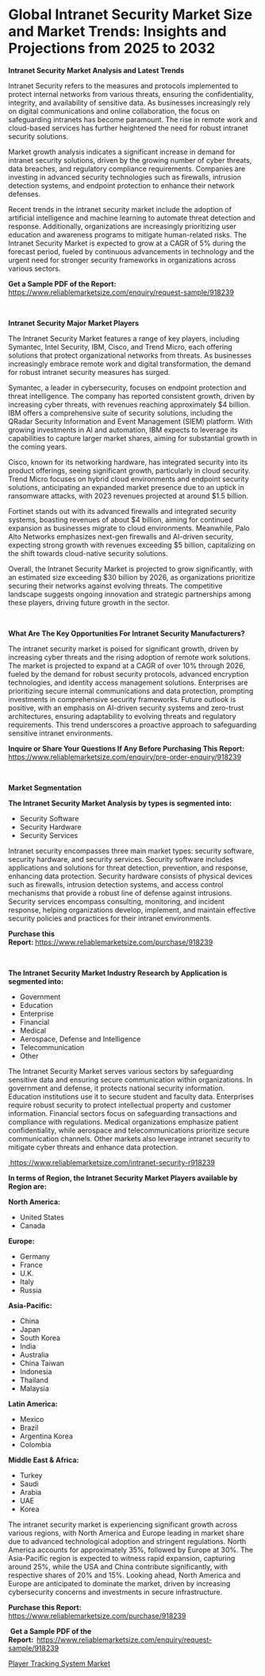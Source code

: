 <p><h1>Global Intranet Security Market Size and Market Trends: Insights and Projections from 2025 to 2032</h1></p><p><strong>Intranet Security Market Analysis and Latest Trends</strong></p>
<p><p>Intranet Security refers to the measures and protocols implemented to protect internal networks from various threats, ensuring the confidentiality, integrity, and availability of sensitive data. As businesses increasingly rely on digital communications and online collaboration, the focus on safeguarding intranets has become paramount. The rise in remote work and cloud-based services has further heightened the need for robust intranet security solutions.</p><p>Market growth analysis indicates a significant increase in demand for intranet security solutions, driven by the growing number of cyber threats, data breaches, and regulatory compliance requirements. Companies are investing in advanced security technologies such as firewalls, intrusion detection systems, and endpoint protection to enhance their network defenses.</p><p>Recent trends in the intranet security market include the adoption of artificial intelligence and machine learning to automate threat detection and response. Additionally, organizations are increasingly prioritizing user education and awareness programs to mitigate human-related risks. The Intranet Security Market is expected to grow at a CAGR of 5% during the forecast period, fueled by continuous advancements in technology and the urgent need for stronger security frameworks in organizations across various sectors.</p></p>
<p><strong>Get a Sample PDF of the Report:&nbsp;</strong> <a href="https://www.reliablemarketsize.com/enquiry/request-sample/918239?utm_campaign=3094&utm_medium=2&utm_source=Github&utm_content=ia&utm_term=06032025&utm_id=intranet-security">https://www.reliablemarketsize.com/enquiry/request-sample/918239</a></p>
<p>&nbsp;</p>
<p><strong>Intranet Security Major Market Players</strong></p>
<p><p>The Intranet Security Market features a range of key players, including Symantec, Intel Security, IBM, Cisco, and Trend Micro, each offering solutions that protect organizational networks from threats. As businesses increasingly embrace remote work and digital transformation, the demand for robust intranet security measures has surged.</p><p>Symantec, a leader in cybersecurity, focuses on endpoint protection and threat intelligence. The company has reported consistent growth, driven by increasing cyber threats, with revenues reaching approximately $4 billion. IBM offers a comprehensive suite of security solutions, including the QRadar Security Information and Event Management (SIEM) platform. With growing investments in AI and automation, IBM expects to leverage its capabilities to capture larger market shares, aiming for substantial growth in the coming years.</p><p>Cisco, known for its networking hardware, has integrated security into its product offerings, seeing significant growth, particularly in cloud security. Trend Micro focuses on hybrid cloud environments and endpoint security solutions, anticipating an expanded market presence due to an uptick in ransomware attacks, with 2023 revenues projected at around $1.5 billion.</p><p>Fortinet stands out with its advanced firewalls and integrated security systems, boasting revenues of about $4 billion, aiming for continued expansion as businesses migrate to cloud environments. Meanwhile, Palo Alto Networks emphasizes next-gen firewalls and AI-driven security, expecting strong growth with revenues exceeding $5 billion, capitalizing on the shift towards cloud-native security solutions.</p><p>Overall, the Intranet Security Market is projected to grow significantly, with an estimated size exceeding $30 billion by 2026, as organizations prioritize securing their networks against evolving threats. The competitive landscape suggests ongoing innovation and strategic partnerships among these players, driving future growth in the sector.</p></p>
<p>&nbsp;</p>
<p><strong>What Are The Key Opportunities For Intranet Security Manufacturers?</strong></p>
<p><p>The intranet security market is poised for significant growth, driven by increasing cyber threats and the rising adoption of remote work solutions. The market is projected to expand at a CAGR of over 10% through 2026, fueled by the demand for robust security protocols, advanced encryption technologies, and identity access management solutions. Enterprises are prioritizing secure internal communications and data protection, prompting investments in comprehensive security frameworks. Future outlook is positive, with an emphasis on AI-driven security systems and zero-trust architectures, ensuring adaptability to evolving threats and regulatory requirements. This trend underscores a proactive approach to safeguarding sensitive intranet environments.</p></p>
<p><strong>Inquire or Share Your Questions If Any Before Purchasing This Report:</strong> <a href="https://www.reliablemarketsize.com/enquiry/pre-order-enquiry/918239?utm_campaign=3094&utm_medium=2&utm_source=Github&utm_content=ia&utm_term=06032025&utm_id=intranet-security">https://www.reliablemarketsize.com/enquiry/pre-order-enquiry/918239</a></p>
<p>&nbsp;</p>
<p><strong>Market Segmentation</strong></p>
<p><strong>The Intranet Security Market Analysis by types is segmented into:</strong></p>
<p><ul><li>Security Software</li><li>Security Hardware</li><li>Security Services</li></ul></p>
<p><p>Intranet security encompasses three main market types: security software, security hardware, and security services. Security software includes applications and solutions for threat detection, prevention, and response, enhancing data protection. Security hardware consists of physical devices such as firewalls, intrusion detection systems, and access control mechanisms that provide a robust line of defense against intrusions. Security services encompass consulting, monitoring, and incident response, helping organizations develop, implement, and maintain effective security policies and practices for their intranet environments.</p></p>
<p><strong>Purchase this Report:&nbsp;</strong><a href="https://www.reliablemarketsize.com/purchase/918239?utm_campaign=3094&utm_medium=2&utm_source=Github&utm_content=ia&utm_term=06032025&utm_id=intranet-security">https://www.reliablemarketsize.com/purchase/918239</a></p>
<p>&nbsp;</p>
<p><strong>The Intranet Security Market Industry Research by Application is segmented into:</strong></p>
<p><ul><li>Government</li><li>Education</li><li>Enterprise</li><li>Financial</li><li>Medical</li><li>Aerospace, Defense and Intelligence</li><li>Telecommunication</li><li>Other</li></ul></p>
<p><p>The Intranet Security Market serves various sectors by safeguarding sensitive data and ensuring secure communication within organizations. In government and defense, it protects national security information. Education institutions use it to secure student and faculty data. Enterprises require robust security to protect intellectual property and customer information. Financial sectors focus on safeguarding transactions and compliance with regulations. Medical organizations emphasize patient confidentiality, while aerospace and telecommunications prioritize secure communication channels. Other markets also leverage intranet security to mitigate cyber threats and enhance data protection.</p></p>
<p><a href="https://www.reliablemarketsize.com/intranet-security-r918239?utm_campaign=3094&utm_medium=2&utm_source=Github&utm_content=ia&utm_term=06032025&utm_id=intranet-security">&nbsp;https://www.reliablemarketsize.com/intranet-security-r918239</a></p>
<p><strong>In terms of Region, the Intranet Security Market Players available by Region are:</strong></p>
<p>
    <p> <strong> North America: </strong>
        <ul>
            <li>United States</li>
            <li>Canada</li>
        </ul>
        </p> 
    <p> <strong> Europe: </strong>
        <ul>
            <li>Germany</li>
            <li>France</li>
            <li>U.K.</li>
            <li>Italy</li>
            <li>Russia</li>
        </ul>
        </p> 
    <p> <strong> Asia-Pacific: </strong>
        <ul>
            <li>China</li>
            <li>Japan</li>
            <li>South Korea</li>
            <li>India</li>
            <li>Australia</li>
            <li>China Taiwan</li>
            <li>Indonesia</li>
            <li>Thailand</li>
            <li>Malaysia</li>
        </ul>
        </p> 
    <p> <strong> Latin America: </strong>
        <ul>
            <li>Mexico</li>
            <li>Brazil</li>
            <li>Argentina Korea</li>
            <li>Colombia</li>
        </ul>
        </p> 
    <p> <strong> Middle East & Africa: </strong>
        <ul>
            <li>Turkey</li>
            <li>Saudi</li>
            <li>Arabia</li>
            <li>UAE</li>
            <li>Korea</li>
        </ul>
    </p>
    </p>
<p><p>The intranet security market is experiencing significant growth across various regions, with North America and Europe leading in market share due to advanced technological adoption and stringent regulations. North America accounts for approximately 35%, followed by Europe at 30%. The Asia-Pacific region is expected to witness rapid expansion, capturing around 25%, while the USA and China contribute significantly, with respective shares of 20% and 15%. Looking ahead, North America and Europe are anticipated to dominate the market, driven by increasing cybersecurity concerns and investments in secure infrastructure.</p></p>
<p><strong>Purchase this Report: </strong><a href="https://www.reliablemarketsize.com/purchase/918239?utm_campaign=3094&utm_medium=2&utm_source=Github&utm_content=ia&utm_term=06032025&utm_id=intranet-security">https://www.reliablemarketsize.com/purchase/918239</a></p>
<p>&nbsp;<strong>Get a Sample PDF of the Report:&nbsp;&nbsp;</strong><a href="https://www.reliablemarketsize.com/enquiry/request-sample/918239?utm_campaign=3094&utm_medium=2&utm_source=Github&utm_content=ia&utm_term=06032025&utm_id=intranet-security">https://www.reliablemarketsize.com/enquiry/request-sample/918239</a></p>
<p><strong></strong></p>
<p><p><a href="https://github.com/leyesamilej/Market-Research-Report-List-1/blob/main/player-tracking-system-market.md?utm_campaign=3094&utm_medium=2&utm_source=Github&utm_content=ia&utm_term=06032025&utm_id=intranet-security">Player Tracking System Market</a></p></p>